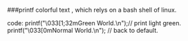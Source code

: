 ###printf colorful text , which relys on a bash shell of linux.

code:
	printf("\033[1;32mGreen World.\n");// print light green.
	printf("\033[0mNormal World.\n"); // back to default.

